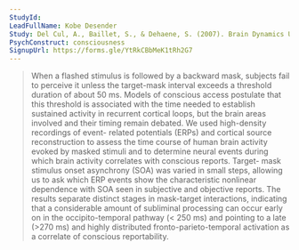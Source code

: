 ```yaml
---
StudyId: 
LeadFullName: Kobe Desender 
Study: Del Cul, A., Baillet, S., & Dehaene, S. (2007). Brain Dynamics Underlying the Nonlinear Threshold for Access to Consciousness. PLoS Biology, 5(10), e260. https://doi.org/10.1371/journal.pbio.0050260
PsychConstruct: consciousness
SignupUrl: https://forms.gle/YtRkCBbMeK1tRh2G7
---
```


> When a flashed stimulus is followed by a backward mask, subjects fail to perceive it unless the target-mask interval exceeds a threshold duration of about 50 ms. Models of conscious access postulate that this threshold is associated with the time needed to establish sustained activity in recurrent cortical loops, but the brain areas involved and their timing remain debated. We used high-density recordings of event- related potentials (ERPs) and cortical source reconstruction to assess the time course of human brain activity evoked by masked stimuli and to determine neural events during which brain activity correlates with conscious reports. Target- mask stimulus onset asynchrony (SOA) was varied in small steps, allowing us to ask which ERP events show the characteristic nonlinear dependence with SOA seen in subjective and objective reports. The results separate distinct stages in mask-target interactions, indicating that a considerable amount of subliminal processing can occur early on in the occipito-temporal pathway (< 250 ms) and pointing to a late (>270 ms) and highly distributed fronto-parieto-temporal activation as a correlate of conscious reportability.